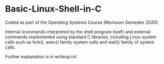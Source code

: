 # Basic-Linux-Shell-in-C
Coded as part of the Operating Systems Course (Monsoon Semester 2020).

Internal (commands interpreted by the shell program itself) and external commands implemented using standard C libraries, including Linux system calls such as
fork(), exec() family system calls and wait() family of system calls.

Further explanation is in writeup.txt.
